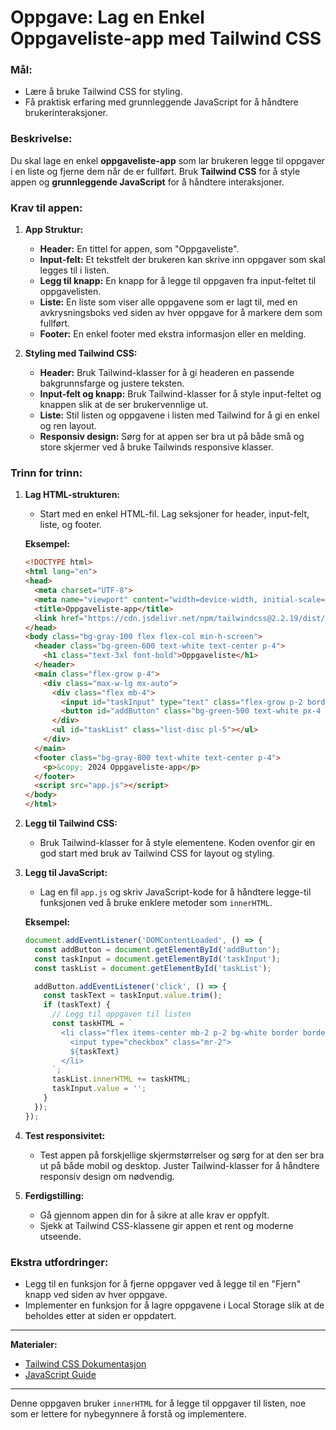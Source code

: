 # **Oppgave: Lag en Enkel Oppgaveliste-app med Tailwind CSS**

### **Mål:**
- Lære å bruke Tailwind CSS for styling.
- Få praktisk erfaring med grunnleggende JavaScript for å håndtere brukerinteraksjoner.

### **Beskrivelse:**

Du skal lage en enkel **oppgaveliste-app** som lar brukeren legge til oppgaver i en liste og fjerne dem når de er fullført. Bruk **Tailwind CSS** for å style appen og **grunnleggende JavaScript** for å håndtere interaksjoner.

### **Krav til appen:**

1. **App Struktur:**
   - **Header:** En tittel for appen, som "Oppgaveliste".
   - **Input-felt:** Et tekstfelt der brukeren kan skrive inn oppgaver som skal legges til i listen.
   - **Legg til knapp:** En knapp for å legge til oppgaven fra input-feltet til oppgavelisten.
   - **Liste:** En liste som viser alle oppgavene som er lagt til, med en avkrysningsboks ved siden av hver oppgave for å markere dem som fullført.
   - **Footer:** En enkel footer med ekstra informasjon eller en melding.

2. **Styling med Tailwind CSS:**
   - **Header:** Bruk Tailwind-klasser for å gi headeren en passende bakgrunnsfarge og justere teksten.
   - **Input-felt og knapp:** Bruk Tailwind-klasser for å style input-feltet og knappen slik at de ser brukervennlige ut.
   - **Liste:** Stil listen og oppgavene i listen med Tailwind for å gi en enkel og ren layout.
   - **Responsiv design:** Sørg for at appen ser bra ut på både små og store skjermer ved å bruke Tailwinds responsive klasser.

### **Trinn for trinn:**

1. **Lag HTML-strukturen:**
   - Start med en enkel HTML-fil. Lag seksjoner for header, input-felt, liste, og footer.

   **Eksempel:**

   ```html
   <!DOCTYPE html>
   <html lang="en">
   <head>
     <meta charset="UTF-8">
     <meta name="viewport" content="width=device-width, initial-scale=1.0">
     <title>Oppgaveliste-app</title>
     <link href="https://cdn.jsdelivr.net/npm/tailwindcss@2.2.19/dist/tailwind.min.css" rel="stylesheet">
   </head>
   <body class="bg-gray-100 flex flex-col min-h-screen">
     <header class="bg-green-600 text-white text-center p-4">
       <h1 class="text-3xl font-bold">Oppgaveliste</h1>
     </header>
     <main class="flex-grow p-4">
       <div class="max-w-lg mx-auto">
         <div class="flex mb-4">
           <input id="taskInput" type="text" class="flex-grow p-2 border border-gray-300 rounded-l" placeholder="Skriv inn en oppgave">
           <button id="addButton" class="bg-green-500 text-white px-4 py-2 rounded-r">Legg til</button>
         </div>
         <ul id="taskList" class="list-disc pl-5"></ul>
       </div>
     </main>
     <footer class="bg-gray-800 text-white text-center p-4">
       <p>&copy; 2024 Oppgaveliste-app</p>
     </footer>
     <script src="app.js"></script>
   </body>
   </html>
   ```

2. **Legg til Tailwind CSS:**
   - Bruk Tailwind-klasser for å style elementene. Koden ovenfor gir en god start med bruk av Tailwind CSS for layout og styling.

3. **Legg til JavaScript:**
   - Lag en fil `app.js` og skriv JavaScript-kode for å håndtere legge-til funksjonen ved å bruke enklere metoder som `innerHTML`.

   **Eksempel:**

   ```javascript
   document.addEventListener('DOMContentLoaded', () => {
     const addButton = document.getElementById('addButton');
     const taskInput = document.getElementById('taskInput');
     const taskList = document.getElementById('taskList');

     addButton.addEventListener('click', () => {
       const taskText = taskInput.value.trim();
       if (taskText) {
         // Legg til oppgaven til listen
         const taskHTML = `
           <li class="flex items-center mb-2 p-2 bg-white border border-gray-300 rounded">
             <input type="checkbox" class="mr-2">
             ${taskText}
           </li>
         `;
         taskList.innerHTML += taskHTML;
         taskInput.value = '';
       }
     });
   });
   ```

4. **Test responsivitet:**
   - Test appen på forskjellige skjermstørrelser og sørg for at den ser bra ut på både mobil og desktop. Juster Tailwind-klasser for å håndtere responsiv design om nødvendig.

5. **Ferdigstilling:**
   - Gå gjennom appen din for å sikre at alle krav er oppfylt.
   - Sjekk at Tailwind CSS-klassene gir appen et rent og moderne utseende.

### **Ekstra utfordringer:**
- Legg til en funksjon for å fjerne oppgaver ved å legge til en "Fjern" knapp ved siden av hver oppgave.
- Implementer en funksjon for å lagre oppgavene i Local Storage slik at de beholdes etter at siden er oppdatert.

---

**Materialer:**
- [Tailwind CSS Dokumentasjon](https://tailwindcss.com/docs)
- [JavaScript Guide](https://developer.mozilla.org/en-US/docs/Web/JavaScript/Guide)


---

Denne oppgaven bruker `innerHTML` for å legge til oppgaver til listen, noe som er lettere for nybegynnere å forstå og implementere.
